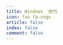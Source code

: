 ```yaml
---
title: Windows  技巧
icon: fas fa-cogs
article: false
index: false
comment: false
---
```


<Catalog />